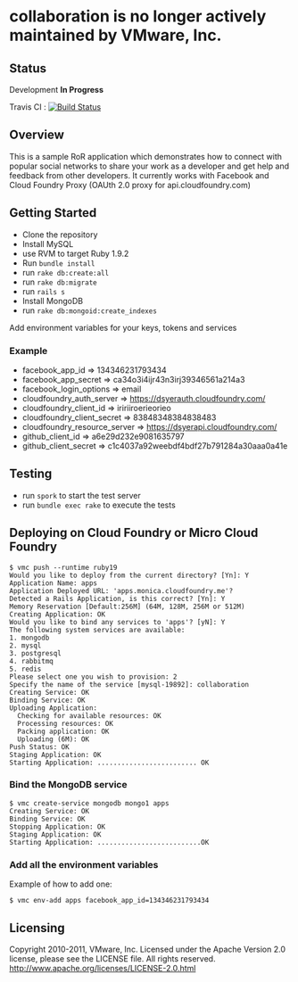 # collaboration is no longer actively maintained by VMware, Inc.

## Status

Development **In Progress**

Travis CI : [![Build Status](https://secure.travis-ci.org/ciberch/collaboration.png)](http://travis-ci.org/ciberch/collaboration)

## Overview

This is a sample RoR application which demonstrates how to connect with popular social networks to share your work as a developer
and get help and feedback from other developers. It currently works with Facebook and Cloud Foundry Proxy (OAUth 2.0 proxy for api.cloudfoundry.com)

## Getting Started

* Clone the repository
* Install MySQL
* use RVM to target Ruby 1.9.2
* Run `bundle install`
* run `rake db:create:all`
* run `rake db:migrate`
* run `rails s`
* Install MongoDB
* run `rake db:mongoid:create_indexes`

Add environment variables for your keys, tokens and services

### Example
- facebook_app_id              => 134346231793434                     
- facebook_app_secret          => ca34o3i4ijr43n3irj39346561a214a3
- facebook_login_options       => email
- cloudfoundry_auth_server     => https://dsyerauth.cloudfoundry.com/ 
- cloudfoundry_client_id       => iririiroerieorieo                   
- cloudfoundry_client_secret   => 83848348384838483                   
- cloudfoundry_resource_server => https://dsyerapi.cloudfoundry.com/
- github_client_id             => a6e29d232e9081635797
- github_client_secret         => c1c4037a92weebdf4bdf27b791284a30aaa0a41e


## Testing

* run `spork` to start the test server
* run `bundle exec rake` to execute the tests

## Deploying on Cloud Foundry or Micro Cloud Foundry

```
$ vmc push --runtime ruby19
Would you like to deploy from the current directory? [Yn]: Y
Application Name: apps
Application Deployed URL: 'apps.monica.cloudfoundry.me'?
Detected a Rails Application, is this correct? [Yn]: Y
Memory Reservation [Default:256M] (64M, 128M, 256M or 512M)
Creating Application: OK
Would you like to bind any services to 'apps'? [yN]: Y
The following system services are available:
1. mongodb
2. mysql
3. postgresql
4. rabbitmq
5. redis
Please select one you wish to provision: 2
Specify the name of the service [mysql-19892]: collaboration
Creating Service: OK
Binding Service: OK
Uploading Application:
  Checking for available resources: OK
  Processing resources: OK
  Packing application: OK
  Uploading (6M): OK
Push Status: OK
Staging Application: OK
Starting Application: ......................... OK
```

### Bind the MongoDB service

```
$ vmc create-service mongodb mongo1 apps
Creating Service: OK
Binding Service: OK
Stopping Application: OK
Staging Application: OK
Starting Application: ..........................OK
```


### Add all the environment variables

Example of how to add one:

```
$ vmc env-add apps facebook_app_id=134346231793434
```

## Licensing
Copyright 2010-2011, VMware, Inc. Licensed under the Apache Version 2.0 license, please see the LICENSE file. All rights reserved.
http://www.apache.org/licenses/LICENSE-2.0.html


